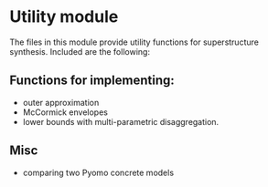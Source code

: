 # Utility module
The files in this module provide utility functions for superstructure synthesis. Included are the following:
## Functions for implementing:
* outer approximation
* McCormick envelopes
* lower bounds with multi-parametric disaggregation.

## Misc
* comparing two Pyomo concrete models
